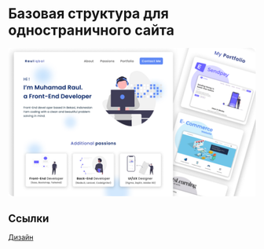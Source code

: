 # Базовая структура для одностраничного сайта

<img src='./.trash/cover.png' />

## Ссылки

[Дизайн](<https://www.figma.com/design/W3gGtwhWr0BIiJLqnElRPq/Resume-Web-Design-(Community)?t=0VV1j8fgejgXlF1v-0>)
